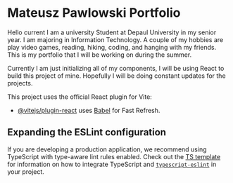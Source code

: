 # Mateusz Pawlowski Portfolio

Hello current I am a university Student at Depaul University in my senior year. I am majoring in Information Technology. A couple of my hobbies are play video games, reading, hiking, coding, and hanging with my friends. This is my portfolio that I will be working on during the summer. 

Currently I am just initializing all of my components, I will be using React to build this project of mine. Hopefully I will be doing constant updates for the projects.

This project uses the official React plugin for Vite:

- [@vitejs/plugin-react](https://github.com/vitejs/vite-plugin-react/blob/main/packages/plugin-react) uses [Babel](https://babeljs.io/) for Fast Refresh.

## Expanding the ESLint configuration

If you are developing a production application, we recommend using TypeScript with type-aware lint rules enabled. Check out the [TS template](https://github.com/vitejs/vite/tree/main/packages/create-vite/template-react-ts) for information on how to integrate TypeScript and [`typescript-eslint`](https://typescript-eslint.io) in your project.
